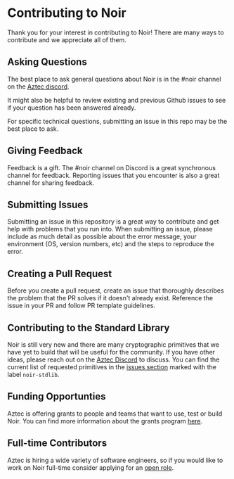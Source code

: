 # Contributing to Noir

Thank you for your interest in contributing to Noir! There are many ways to contribute and we appreciate all of them.

## Asking Questions

The best place to ask general questions about Noir is in the #noir channel on the [Aztec discord](https://discord.gg/aztec). 

It might also be helpful to review existing and previous Github issues to see if your question has been answered already. 

For specific technical questions, submitting an issue in this repo may be the best place to ask. 

## Giving Feedback

Feedback is a gift. The #noir channel on Discord is a great synchronous channel for feedback. Reporting issues that you encounter is also a great channel for sharing feedback.

## Submitting Issues

Submitting an issue in this repository is a great way to contribute and get help with problems that you run into.
When submitting an issue, please include as much detail as possible about the error message, your environment (OS, version numbers, etc) and the steps to reproduce the error.

## Creating a Pull Request

Before you create a pull request, create an issue that thoroughly describes the problem that the PR solves if it doesn't already exist. Reference the issue in your PR and follow PR template guidelines.

## Contributing to the Standard Library

Noir is still very new and there are many cryptographic primitives that we have yet to build that will be useful for the community. If you have other ideas, please reach out on the [Aztec Discord](https://discord.gg/aztec) to discuss. You can find the current list of requested primitives in the [issues section](https://github.com/noir-lang/noir/labels/noir-stdlib) marked with the label `noir-stdlib`.

## Funding Opportunties

Aztec is offering grants to people and teams that want to use, test or build Noir. You can find more information about the grants program [here](https://aztec.network/grants).

## Full-time Contributors

Aztec is hiring a wide variety of software engineers, so if you would like to work on Noir full-time consider applying for an [open role](https://aztec.network/careers).
